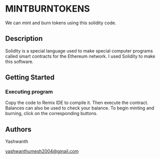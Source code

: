 # MINTBURNTOKENS

We can mint and burn tokens using this solidity code.

## Description  

Solidity is a special language used to make special computer programs called smart contracts for the Ethereum network. I used Solidity to make this software.

## Getting Started 

### Executing program
Copy the code to Remix IDE to compile it.
Then execute the contract.
Balances can also be used to check your balance. To begin minting and burning, click on the corresponding buttons.

 ## Authors 

Yashwanth

yashwanthumesh2004@gmail.com
